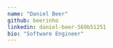```yaml
---
name: "Daniel Beer"
github: beerinho
linkedin: daniel-beer-569b51251
bio: "Software Engineer"
---
```


